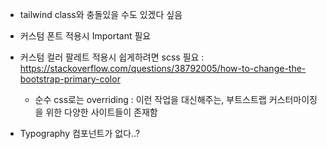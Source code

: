 - tailwind class와 충돌있을 수도 있겠다 싶음
- 커스텀 폰트 적용시 Important 필요
- 커스텀 컬러 팔레트 적용시 쉽게하려면 scss 필요 : https://stackoverflow.com/questions/38792005/how-to-change-the-bootstrap-primary-color

  - 순수 css로는 overriding : 이런 작업을 대신해주는, 부트스트랩 커스터마이징을 위한 다양한 사이트들이 존재함

- Typography 컴포넌트가 없다..?
